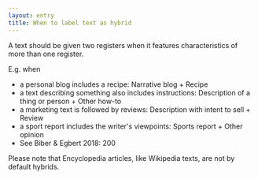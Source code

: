 ```yaml
---
layout: entry
title: When to label text as hybrid
---
```


A text should be given two registers when it features characteristics of more than one register. 

E.g. when
- a personal blog includes a recipe: Narrative blog + Recipe
- a text describing something also includes instructions: Description of a thing or person + Other how-to
- a marketing text is followed by reviews: Description with intent to sell + Review
- a sport report includes the writer's viewpoints: Sports report + Other opinion
- See Biber & Egbert 2018: 200

Please note that Encyclopedia articles, like Wikipedia texts, are not by default hybrids.


